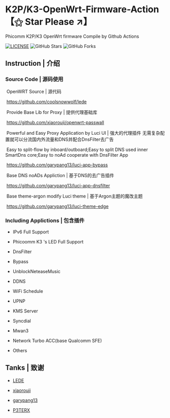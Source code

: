 # K2P/K3-OpenWrt-Firmware-Action 【⚝ Star Please ↗】
Phicomm K2P/K3 OpenWrt firmware Compile by Github Actions

[![LICENSE](https://img.shields.io/badge/license-apache--2.0-green.svg?style=flat-square&label=LICENSE)](https://github.com/yangxu52/K3-OpenWrt-Firmware-Action/blob/main/LICENSE)
![GitHub Stars](https://img.shields.io/github/stars/yangxu52/K3-OpenWrt-Firmware-Action.svg?style=flat-square&label=Stars&logo=github)
![GitHub Forks](https://img.shields.io/github/forks/yangxu52/K3-OpenWrt-Firmware-Action.svg?style=flat-square&label=Forks&logo=github)

## Instruction | 介绍

### Source Code | 源码使用

​	OpenWRT Source | 源代码

​	https://github.com/coolsnowwolf/lede

​	Provide Base Lib for Proxy | 提供代理基础库

​	https://github.com/xiaorouji/openwrt-passwall 

​	Powerful and Easy Proxy Application by Luci UI  | 强大的代理插件 无需复杂配置就可以分流国内外流量和DNS并配合DnsFilter去广告

​	Easy to split-flow by inboard/outboard;Easy to split DNS used inner SmartDns core;Easy to noAd cooperate with DnsFilter App

​	https://github.com/garypang13/luci-app-bypass 

​	Base DNS noADs Appliction | 基于DNS的去广告插件

​	https://github.com/garypang13/luci-app-dnsfilter 

​	Base theme-argon modify Luci theme | 基于Argon主题的魔改主题

​	https://github.com/garypang13/luci-theme-edge

### Including Applictions | 包含插件

- IPv6 Full Support

- Phicoomm K3 's LED Full Support

- DnsFilter

- Bypass

- UnblockNeteaseMusic

- DDNS

- WiFi Schedule

- UPNP

- KMS Server

- Syncdial

- Mwan3

- Network Turbo ACC(base Qualcomm SFE)

- Others

## Tanks | 致谢

- [LEDE](https://github.com/coolsnowwolf)
- [xiaorouji](https://github.com/xiaorouji)
- [garypang13](https://github.com/garypang13)

- [P3TERX](https://github.com/P3TERX)
